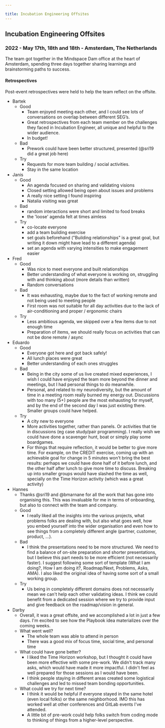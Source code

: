 ```yaml
---

title: Incubation Engineering Offsites
---
```








## Incubation Engineering Offsites

### 2022 - May 17th, 18th and 18th - Amsterdam, The Netherlands

The team got together in the Mindspace Dam office at the heart of Amsterdam, spending three days together sharing learnings and brainstorming paths to success.

#### Retrospectives

Post-event retrospectives were held to help the team reflect on the offsite.

* Bartek
  * Good
    * Team enjoyed meeting each other, and I could see lots of conversations on overlap between different SEG’s.
    * Great retrospectives from each team member on the challenges they faced in Incubation Engineer, all unique and helpful to the wider audience.
    * In budget!
  * Bad
    * Prework could have been better structured, presented (@sri19 did a great job here)
  * Try
    * Requests for more team building / social activities.
    * Stay in the same location
* Janis
  * Good
    * An agenda focused on sharing and validating visions
    * Closed setting allowed being open about issues and problems
    * A really nice setting I found inspiring
    * Natalia visiting was great
  * Bad
    * random interactions were short and limited to food breaks
    * the 'loose' agenda felt at times aimless
  * Try
    * co-locate everyone
    * add a team building exercise
    * set goals beforehand ("Building relationships" is a great goal, but writing it down might have lead to a different agenda)
    * set an agenda with varying intensities to make engagement easier
* Fred
  * Good
    * Was nice to meet everyone and built relationships
    * Better understanding of what everyone is working on, struggling with and thinking about (more details than written)
    * Random conversations
  * Bad
    * It was exhausting, maybe due to the fact of working remote and not being used to meeting people
    * First room was not suitable for all day activities due to the lack of air-conditioning and proper / ergonomic chairs
  * Try
    * Less ambitious agenda, we skipped over a few items due to not enough time
    * Preparation of items, we should really focus on activities that can not be done remote / async
* Eduardo
  * Good
    * Everyone got here and got back safely!
    * All lunch places were great
    * Better understanding of each ones struggles
  * Bad
    * Being in the city some of us live created mixed experiences, I wish I could have enjoyed the team more beyond the dinner and meetings, but I had personal things to do meanwhile.
    * Personal, and related to my neurodiversity, but the amount of time in a meeting room really burned my energy out. Discussions with too many (5+) people are the most exhausting for myself, and by the end of the second day I was just existing there. Smaller groups could have helped.
  * Try
    * A city new to everyone
    * More activities together, rather than panels. Or activities that tie in discussions (eg case study/pair programming). I really wish we could have done a scavenger hunt, boat or simply play some boardgames.
    * For things that require reflection, it would be better to give more time. For example, on the CREDIT exercise, coming up with an achievable goal for change in 5 minutes won't bring the best results: perhaps we could have done half of it before lunch, and the other half after lunch to give more time to discuss. Breaking up into smaller groups would have slashed the time as well, specially on the Time Horizon activity (which was a great activity)
* Hannes
  * Thanks @sri19 and @bmarnane for all the work that has gone into organising this. This was invaluable for me in terms of onboarding, but also to connect with the team and company.
  * Good
    * I really liked all the insights into the various projects, what problems folks are dealing with, but also what goes well, how you embed yourself into the wider organisation and even how to see things from a completely different angle (partner, customer, product, …).
  * Bad
    * I think the presentations need to be more structured. We need to find a balance of on-site preparation and shorter presentations, but I believe this part needs to be more efficient (not necessarily faster). I suggest following some sort of template (What I am doing?, How I am doing it?, Roadmap/Next, Problems, Asks, AMA). I also liked the original idea of having some sort of a small working group.
  * Try
    * Us being in completely different domains does not necessarily mean we can't help each other validating ideas. I think we could benefit from a dedicated session where we try to provide input and give feedback on the roadmap/vision in general.
* Darby
  * Overall, it was a great offsite, and we accomplished a lot in just a few days. I'm excited to see how the Playbook idea materializes over the coming weeks.
  * What went well?
    * The whole team was able to attend in person
    * There was a good mix of focus time, social time, and personal time
  * What could have gone better?
    * I liked the Time Horizon workshop, but I thought it could have been more effective with some pre-work. We didn't track many asks, which would have made it more impactful. I didn't feel as well prepared for those sessions as I would have been.
    * I think people staying in different areas created some logistical challenges and led to missed team bonding opportunities.
  * What could we try for next time?
    * I think it would be helpful if everyone stayed in the same hotel (even local folks) or the same neighborhood. IMO this has worked well at other conferences and GitLab events I've attended.
    * A little bit of pre-work could help folks switch from coding mode to thinking of things from a higher-level perspective.
